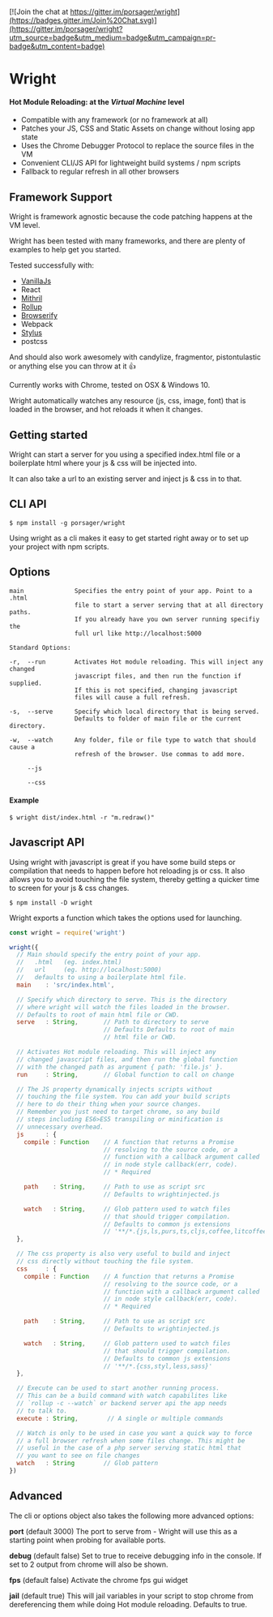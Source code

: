 [![Join the chat at https://gitter.im/porsager/wright](https://badges.gitter.im/Join%20Chat.svg)](https://gitter.im/porsager/wright?utm_source=badge&utm_medium=badge&utm_campaign=pr-badge&utm_content=badge)

# Wright

#### Hot Module Reloading: at the *Virtual Machine* level

- Compatible with any framework (or no framework at all)
- Patches your JS, CSS and Static Assets on change without losing app state
- Uses the Chrome Debugger Protocol to replace the source files in the VM
- Convenient CLI/JS API for lightweight build systems / npm scripts
- Fallback to regular refresh in all other browsers

## Framework Support

Wright is framework agnostic because the code patching happens at the VM level.

Wright has been tested with many frameworks, and there are plenty of examples to help get you started.

Tested successfully with:

- [VanillaJs](https://github.com/porsager/Wright/tree/master/examples/simple)
- React
- [Mithril](https://github.com/porsager/Wright/tree/master/examples/mithril)
- [Rollup](https://github.com/porsager/Wright/tree/master/examples/rollup)
- [Browserify](https://github.com/porsager/Wright/tree/master/examples/mithril)
- Webpack
- [Stylus](https://github.com/porsager/Wright/tree/master/examples/mithril)
- postcss

And should also work awesomely with candylize, fragmentor, pistontulastic or anything else you can throw at it :thumbsup:

Currently works with Chrome, tested on OSX & Windows 10.

Wright automatically watches any resource (js, css, image, font) that is loaded in the browser, and hot reloads it when it changes.

## Getting started

Wright can start a server for you using a specified index.html file or a boilerplate html where your js & css will be injected into.

It can also take a url to an existing server and inject js & css in to that.

## CLI API
```
$ npm install -g porsager/wright
```
Using wright as a cli makes it easy to get started right away or to set up your project with npm scripts.

## Options
```
main              Specifies the entry point of your app. Point to a .html
                  file to start a server serving that at all directory paths.
                  If you already have you own server running specifiy the
                  full url like http://localhost:5000

Standard Options:

-r,  --run        Activates Hot module reloading. This will inject any changed
                  javascript files, and then run the function if supplied.
                  If this is not specified, changing javascript
                  files will cause a full refresh.

-s,  --serve      Specify which local directory that is being served.
                  Defaults to folder of main file or the current directory.

-w,  --watch      Any folder, file or file type to watch that should cause a
                  refresh of the browser. Use commas to add more.

     --js         

     --css
```

#### Example
```
$ wright dist/index.html -r "m.redraw()"
```

## Javascript API

Using wright with javascript is great if you have some build steps or compilation that needs to happen before hot reloading js or css.
It also allows you to avoid touching the file system, thereby getting a quicker time to screen for your js & css changes.

```
$ npm install -D wright
```

Wright exports a function which takes the options used for launching.

```js
const wright = require('wright')

wright({
  // Main should specify the entry point of your app.
  //   .html   (eg. index.html)
  //   url     (eg. http://localhost:5000)
  //   defaults to using a boilerplate html file.
  main    : 'src/index.html',

  // Specify which directory to serve. This is the directory
  // where wright will watch the files loaded in the browser.
  // Defaults to root of main html file or CWD.
  serve   : String,       // Path to directory to serve
                          // Defaults Defaults to root of main
                          // html file or CWD.

  // Activates Hot module reloading. This will inject any
  // changed javascript files, and then run the global function
  // with the changed path as argument { path: 'file.js' }.
  run     : String,       // Global function to call on change

  // The JS property dynamically injects scripts without
  // touching the file system. You can add your build scripts
  // here to do their thing when your source changes.
  // Remember you just need to target chrome, so any build
  // steps including ES6>ES5 transpiling or minification is
  // unnecessary overhead.
  js      : {
    compile : Function    // A function that returns a Promise
                          // resolving to the source code, or a
                          // function with a callback argument called
                          // in node style callback(err, code).
                          // * Required

    path    : String,     // Path to use as script src
                          // Defaults to wrightinjected.js

    watch   : String,     // Glob pattern used to watch files
                          // that should trigger compilation.
                          // Defaults to common js extensions
                          // '**/*.{js,ls,purs,ts,cljs,coffee,litcoffee,jsx}'
  },

  // The css property is also very useful to build and inject
  // css directly without touching the file system.
  css     : {
    compile : Function    // A function that returns a Promise
                          // resolving to the source code, or a
                          // function with a callback argument called
                          // in node style callback(err, code).
                          // * Required

    path    : String,     // Path to use as script src
                          // Defaults to wrightinjected.js

    watch   : String,     // Glob pattern used to watch files
                          // that should trigger compilation.
                          // Defaults to common js extensions
                          // '**/*.{css,styl,less,sass}'
  },

  // Execute can be used to start another running process.
  // This can be a build command with watch capabilites like
  // `rollup -c --watch` or backend server api the app needs
  // to talk to.
  execute : String,        // A single or multiple commands

  // Watch is only to be used in case you want a quick way to force
  // a full browser refresh when some files change. This might be
  // useful in the case of a php server serving static html that
  // you want to see on file changes
  watch   : String        // Glob pattern
})
```

## Advanced

The cli or options object also takes the following more advanced options:

**port** (default 3000)
The port to serve from - Wright will use this as a starting point when probing for available ports.

**debug** (default false)
Set to true to receive debugging info in the console. If set to 2 output from chrome will also be shown.

**fps** (default false)
Activate the chrome fps gui widget

**jail** (default true)
This will jail variables in your script to stop chrome from dereferencing them while doing Hot module reloading. Defaults to true.
